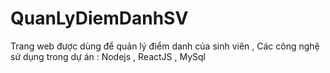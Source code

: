 # QuanLyDiemDanhSV
Trang web được dùng để quản lý điểm danh của sinh viên , Các công nghệ sử dụng trong dự án : Nodejs , ReactJS , MySql
